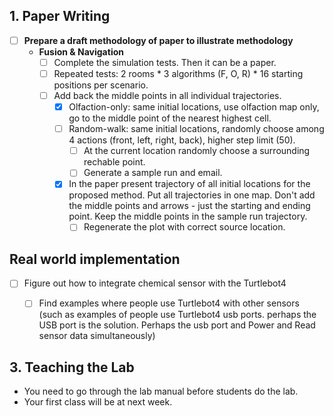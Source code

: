 ## 1. Paper Writing
* [ ] **Prepare a draft methodology of paper to illustrate methodology**
    * **Fusion & Navigation**
        * [ ] Complete the simulation tests. Then it can be a paper.
        * [ ] Repeated tests: 2 rooms * 3 algorithms (F, O, R) * 16 starting positions per scenario.
        * [ ] Add back the middle points in all individual trajectories.
          * [x] Olfaction-only: same initial locations, use olfaction map only, go to the middle point of the nearest highest cell.
          * [ ] Random-walk: same initial locations, randomly choose among 4 actions (front, left, right, back), higher step limit (50).
            * [ ] At the current location randomly choose a surrounding rechable point.
            * [ ] Generate a sample run and email.
          * [x] In the paper present trajectory of all initial locations for the proposed method. Put all trajectories in one map. Don't add the middle points and arrows - just the starting and ending point. Keep the middle points in the sample run trajectory.
            * [ ] Regenerate the plot with correct source location.
## Real world implementation
* [ ] Figure out how to integrate chemical sensor with the Turtlebot4  
  * [ ] Find examples where people use Turtlebot4 with other sensors (such as examples of people use Turtlebot4 usb ports. perhaps the USB port is the solution. Perhaps the usb port and Power and Read sensor data simultaneously)


## 3. Teaching the Lab
* You need to go through the lab manual before students do the lab.
* Your first class will be at next week. 
